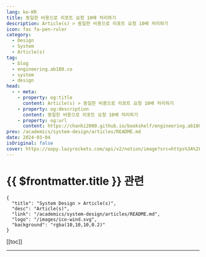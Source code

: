 ```yaml
---
lang: ko-KR
title: 동일한 비용으로 리포트 요청 10배 처리하기
description: Article(s) > 동일한 비용으로 리포트 요청 10배 처리하기
icon: fas fa-pen-ruler
category: 
  - Design
  - System
  - Article(s)
tag: 
  - blog
  - engineering.ab180.co
  - system
  - design
head:
  - - meta:
    - property: og:title
      content: Article(s) > 동일한 비용으로 리포트 요청 10배 처리하기
    - property: og:description
      content: 동일한 비용으로 리포트 요청 10배 처리하기
    - property: og:url
      content: https://chanhi2000.github.io/bookshelf/engineering.ab180.co/improve-performance-airbridge-report-worker.html
prev: /academics/system-design/articles/README.md
date: 2024-03-04
isOriginal: false
cover: https://oopy.lazyrockets.com/api/v2/notion/image?src=https%3A%2F%2Fprod-files-secure.s3.us-west-2.amazonaws.com%2F56af06bd-af23-41ed-9eae-5faeee5a75ac%2F335069bd-9600-4389-bc07-69cb77a891a3%2Fimprove-performance-airbridge-report-worker.png&blockId=6eea0106-4289-4560-8190-358021058649&width=3600
---
```


# {{ $frontmatter.title }} 관련

```component VPCard
{
  "title": "System Design > Article(s)",
  "desc": "Article(s)",
  "link": "/academics/system-design/articles/README.md",
  "logo": "/images/ico-wind.svg",
  "background": "rgba(10,10,10,0.2)"
}
```

[[toc]]

---

<SiteInfo
  name="동일한 비용으로 리포트 요청 10배 처리하기"
  desc="늘어난 Report 요청으로 인해 증가했던 비용을 줄이기 위해 개선했던 내용을 공유합니다."
  url="https://engineering.ab180.co/stories/improve-performance-airbridge-report-worker"
  logo="https://oopy.lazyrockets.com/api/rest/cdn/image/7bbc75b5-1cdf-4b59-aec4-af3e335b3aad.png?d=16"
  preview="https://oopy.lazyrockets.com/api/v2/notion/image?src=https%3A%2F%2Fprod-files-secure.s3.us-west-2.amazonaws.com%2F56af06bd-af23-41ed-9eae-5faeee5a75ac%2F335069bd-9600-4389-bc07-69cb77a891a3%2Fimprove-performance-airbridge-report-worker.png&blockId=6eea0106-4289-4560-8190-358021058649&width=3600"/>

<!-- TODO: 작성 -->
